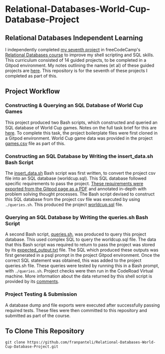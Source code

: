 # Relational-Databases-World-Cup-Database-Project
## Relational Databases Independent Learning
I independently completed [my seventh project](https://www.freecodecamp.org/learn/relational-database/build-a-world-cup-database-project/build-a-world-cup-database) in freeCodeCamp's [Relational Databases course](https://www.freecodecamp.org/learn/relational-database/) to improve my shell scripting and SQL skills. This curriculum consisted of 14 guided projects, to be completed in a Gitpod environment. My notes outlining the names (et al) of these guided projects are [here](https://github.com/franpanteli/Relational-Databases-World-Cup-Database-Project/blob/main/0%20relational-databases-course-overview.txt). This repository is for the seventh of these projects I completed as part of this.

## Project Workflow 
### Constructing & Querying an SQL Database of World Cup Games
This project produced two Bash scripts, which constructed and queried an SQL database of World Cup games. Notes on the full task brief for this are [here](https://github.com/franpanteli/Relational-Databases-World-Cup-Database-Project/blob/main/1%20project-task-notes.txt). To complete this task, the project boilerplate files were first cloned in a Gitpod environment. World Cup game data was provided in the project [games.csv](https://github.com/franpanteli/Relational-Databases-World-Cup-Database-Project/blob/main/games.csv) file as part of this. 

### Constructing an SQL Database by Writing the insert_data.sh Bash Script
The [insert_data.sh](https://github.com/franpanteli/Relational-Databases-World-Cup-Database-Project/blob/main/insert_data.sh) Bash script was first written, to convert the project csv file into an SQL database (worldcup.sql). This SQL database followed specific requirements to pass the project. [These requirements were exported from the Gitpod page as a PDF](https://github.com/franpanteli/Relational-Databases-World-Cup-Database-Project/blob/main/Task%20Challenge%20Notes.pdf) and annotated in-depth with problem solving thought processes. The Bash script devised to construct this SQL database from the project csv file was executed by using `./queries.sh`. This produced the project [worldcup.sql](https://github.com/franpanteli/Relational-Databases-World-Cup-Database-Project/blob/main/worldcup.sql) file. 

### Querying an SQL Database by Writing the queries.sh Bash Script
A second Bash script, [queries.sh](https://github.com/franpanteli/Relational-Databases-World-Cup-Database-Project/blob/main/queries.sh), was produced to query this project database. This used complex SQL to query the worldcup.sql file. The data that this Bash script was required to return to pass the project was stored by its [expected_output.txt](https://github.com/franpanteli/Relational-Databases-World-Cup-Database-Project/blob/main/expected_output.txt) file. The SQL which produced these outputs was first generated in a psql prompt in the project Gitpod environment. Once the correct SQL statement was obtained, this was added to the project queries.sh file. These queries were tested by running this in a Bash prompt, with `./queries.sh`. Project checks were then run in the CodeRoad Virtual machine. More information about the data returned by this shell script is provided by its [comments](https://github.com/franpanteli/Relational-Databases-World-Cup-Database-Project/blob/main/queries.sh). 

### Project Testing & Submission 
A database dump and file exports were executed after successfully passing required tests. These files were then committed to this repository and submitted as part of the course. 

## To Clone This Repository
```
git clone https://github.com/franpanteli/Relational-Databases-World-Cup-Database-Project.git
```
